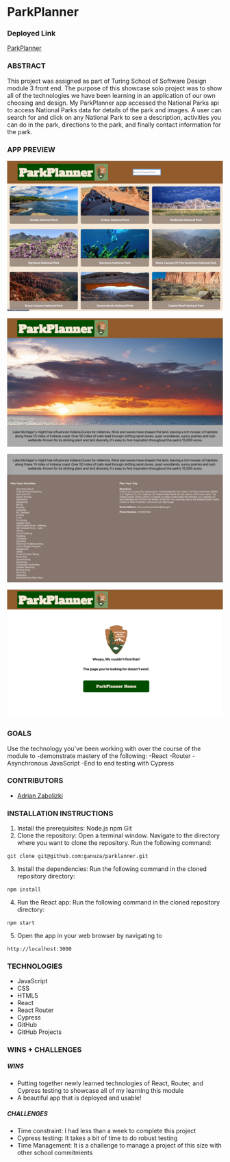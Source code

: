 # ParkPlanner

### Deployed Link
[ParkPlanner](https://parkplanner.vercel.app/)

### **ABSTRACT**
This project was assigned as part of Turing School of Software Design module 3 front end.  The purpose of this showcase solo project was to show all of the technologies we have been learning in an application of our own choosing and design. My ParkPlanner app accessed the National Parks api to access National Parks data for details of the park and images.  A user can search for and click on any National Park to see a description, activities you can do in the park, directions to the park, and finally contact information for the park.

### **APP PREVIEW**	

![Alt text](image.png)

![Alt text](image-1.png)

![Alt text](image-2.png)

![Alt text](image-3.png)

### **GOALS**

Use the technology you’ve been working with over the course of the module to -demonstrate mastery of the following:
-React
-Router
-Asynchronous JavaScript
-End to end testing with Cypress

### **CONTRIBUTORS**

- [Adrian Zabolizki](https://github.com/ganuza) 

### **INSTALLATION INSTRUCTIONS**

1. Install the prerequisites:
  Node.js
  npm
  Git
2. Clone the repository:
  Open a terminal window.
  Navigate to the directory where you want to clone the repository.
  Run the following command:
  ```
  git clone git@github.com:ganuza/parklanner.git
  ```
3. Install the dependencies:
  Run the following command in the cloned repository directory:
  ```
  npm install
  ```
4. Run the React app:
  Run the following command in the cloned repository directory:
  ```
  npm start
  ```
5. Open the app in your web browser by navigating to 
  ```
  http://localhost:3000
  ```
### **TECHNOLOGIES**
- JavaScript
- CSS
- HTML5
- React
- React Router
- Cypress
- GitHub
- GitHub Projects

### **WINS + CHALLENGES**

##### WINS
- Putting together newly learned technologies of React, Router, and Cypress testing to showcase all of my learning this module
- A beautiful app that is deployed and usable!

##### CHALLENGES
- Time constraint:  I had less than a week to complete this project
- Cypress testing:  It takes a bit of time to do robust testing
- Time Management:  It is a challenge to manage a project of this size with other school commitments
